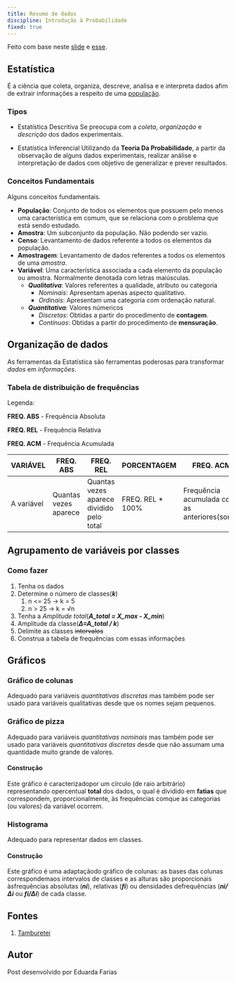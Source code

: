 ```yaml
---
title: Resumo de dados
discipline: Introdução à Probabilidade
fixed: true
---
```


Feito com base neste [slide](https://www.dropbox.com/s/3rubq11f0f4035j/Aula%202_Resumo%20de%20Dados.pdf?dl=0) e [esse](https://www.dropbox.com/s/d6j661koffx2mbx/Aula%203_Resumo%20de%20Dados%20%28continua%C3%A7%C3%A3o%29.pdf?dl=0).


## Estatística
É a ciência que coleta, organiza, descreve, analisa e e interpreta dados afim de extrair informações a respeito de uma [população](#População).

### Tipos

- Estatística Descritiva
Se preocupa com a *coleta*, *organização* e *descrição* dos dados experimentais.

- Estatística Inferencial
Utilizando da **Teoria Da Probabilidade**, a partir da observação de alguns dados experimentais, realizar análise e interpretação de dados com objetivo de generalizar e prever resultados.

### Conceitos Fundamentais
Alguns conceitos fundamentais.

- **População**: Conjunto de todos os elementos que possuem pelo menos uma característica em comum, que se relaciona com o problema que está sendo estudado.
- **Amostra**: Um subconjunto da população. Não podendo ser vazio.
- **Censo**: Levantamento de dados referente a todos os elementos da população.
- **Amostragem**: Levantamento de dados referentes a todos os elementos de uma *amostra*.
- **Variável**: Uma característica associada a cada elemento da população ou amostra. Normalmente denotada com letras maiúsculas.
    - ***Qualitativa***: Valores referentes a qualidade, atributo ou categoria
        - *Nominais*: Apresentam apenas aspecto qualitativo.
        - *Ordinais*: Apresentam uma categoria com ordenação natural.
    - ***Quantitativa***: Valores númericos
        - *Discretas*: Obtidas a partir do procedimento de **contagem**.
        - *Contínuas*: Obtidas a partir do procedimento de **mensuração**.

## Organização de dados
As  ferramentas  da  Estatística  são  ferramentas  poderosas  para  transformar  *dados* em *informações*.


### Tabela de distribuição de frequências

Legenda:

**FREQ. ABS** - Frequência Absoluta

**FREQ. REL** - Frequência Relativa

**FREQ. ACM** - Frequência Acumulada


**VARIÁVEL** | **FREQ. ABS** | **FREQ. REL** | **PORCENTAGEM** | **FREQ. ACM**
--- | --- | --- | --- | ---
A variável | Quantas vezes aparece | Quantas vezes aparece dividido pelo total | FREQ. REL * 100% | Frequência acumulada com as anteriores(soma)

## Agrupamento de variáveis por classes

### Como fazer

1. Tenha os dados
2. Determine o número de classes(***k***) 
   1. n <= 25 -> k = 5
   2. n > 25 -> k = √n
3. Tenha a *Amplitude total*(***A_total = X_max - X_min***)
4. Amplitude da classe(***∆=A_total / k***)
5. Delimite as classes ~~intervalos~~
6. Construa a tabela de frequências com essas informações

## Gráficos

### Gráfico de colunas

Adequado para variáveis *quantitativas discretas* mas também pode ser usado para variáveis qualitativas desde que os nomes sejam pequenos.

### Gráfico de pizza

Adequado para variáveis *quantitativas nominais* mas também pode ser usado para variáveis *quantitativas discretas* desde que não assumam uma quantidade muito grande de valores.

#### Construção

Este  gráfico  é  caracterizadopor  um  círculo  (de  raio  arbitrário)  representando  opercentual  **total**  dos  dados,  o  qual  é  dividido  em  **fatias** que  correspondem,  proporcionalmente,  às  frequências  comque  as  categorias  (ou  valores)  da  variável  ocorrem.

### Histograma

Adequado para representar dados em classes.

#### Construção

Este  gráfico  é  uma  adaptaçãodo  gráfico  de  colunas:  as  bases  das  colunas  correspondemaos  intervalos  de  classes  e  as  alturas  são  proporcionais  àsfrequências  absolutas  (***ni***),  relativas  (***fi***)  ou  densidades  defrequências  (***ni/∆i*** ou ***fi/∆i***)  de  cada  classe.

## Fontes 

1. <a href= "https://github.com/OpenDevUFCG/Tamburetei" target="_blank"> Tamburetei </a>

## Autor 

Post desenvolvido por Eduarda Farias